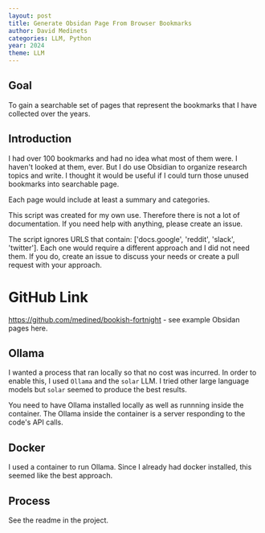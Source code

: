 ```yaml
---
layout: post
title: Generate Obsidan Page From Browser Bookmarks
author: David Medinets
categories: LLM, Python
year: 2024
theme: LLM
---
```


## Goal

To gain a searchable set of pages that represent the 
bookmarks that I have collected over the years.

## Introduction

I had over 100 bookmarks and had no idea what most of them
were. I haven't looked at them, ever. But I  do use Obsidian 
to organize research topics and write. I thought it would be
useful if I could turn those unused bookmarks into searchable page.

Each page would include at least a summary and categories.

This script was created for my own use. Therefore there is not a lot of documentation. If you need help with anything, 
please create an issue.

The script ignores URLS that contain: ['docs.google', 'reddit', 'slack', 'twitter']. Each one would require a different
approach and I did not need them. If you do, create an issue to discuss your needs or create a pull request with your 
approach.

# GitHub Link

https://github.com/medined/bookish-fortnight - see example Obsidan pages here.

## Ollama

I wanted a process that ran locally so that no cost was incurred. In order to enable this, I used `Ollama` and the `solar` LLM. I tried other large language models but `solar`
seemed to produce the best results.

You need to have Ollama installed locally as well as runnning inside the container. The Ollama inside the container is a server responding to the code's API calls.

## Docker

I used a container to run Ollama. Since I already 
had docker installed, this seemed like the best approach.

## Process

See the readme in the project.

